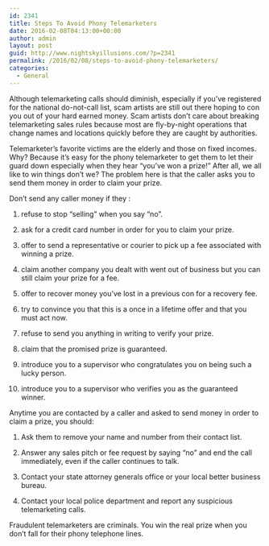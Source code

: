 ```yaml
---
id: 2341
title: Steps To Avoid Phony Telemarketers
date: 2016-02-08T04:13:00+00:00
author: admin
layout: post
guid: http://www.nightskyillusions.com/?p=2341
permalink: /2016/02/08/steps-to-avoid-phony-telemarketers/
categories:
  - General
---
```

Although telemarketing calls should diminish, especially if you&#8217;ve registered for the national do-not-call list, scam artists are still out there hoping to con you out of your hard earned money. Scam artists don&#8217;t care about breaking telemarketing sales rules because most are fly-by-night operations that change names and locations quickly before they are caught by authorities.

Telemarketer&#8217;s favorite victims are the elderly and those on fixed incomes. Why? Because it&#8217;s easy for the phony telemarketer to get them to let their guard down especially when they hear &#8220;you&#8217;ve won a prize!&#8221; After all, we all like to win things don&#8217;t we? The problem here is that the caller asks you to send them money in order to claim your prize.

Don&#8217;t send any caller money if they :

1) refuse to stop &#8220;selling&#8221; when you say &#8220;no&#8221;.

2) ask for a credit card number in order for you to claim your prize.

3) offer to send a representative or courier to pick up a fee associated with winning a prize.

4) claim another company you dealt with went out of business but you can still claim your prize for a fee.

5) offer to recover money you&#8217;ve lost in a previous con for a recovery fee.

6) try to convince you that this is a once in a lifetime offer and that you must act now.

7) refuse to send you anything in writing to verify your prize.

8) claim that the promised prize is guaranteed.

9) introduce you to a supervisor who congratulates you on being such a lucky person.

10) introduce you to a supervisor who verifies you as the guaranteed winner.

Anytime you are contacted by a caller and asked to send money in order to claim a prize, you should:

1) Ask them to remove your name and number from their contact list. 

2) Answer any sales pitch or fee request by saying &#8220;no&#8221; and end the call immediately, even if the caller continues to talk.

3) Contact your state attorney generals office or your local better business bureau.

4) Contact your local police department and report any suspicious telemarketing calls.

Fraudulent telemarketers are criminals. You win the real prize when you don&#8217;t fall for their phony telephone lines.
